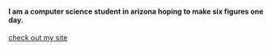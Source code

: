 
#### I am a computer science student in arizona hoping to make six figures one day.

[check out my site](https://lflowers01.github.io/)
